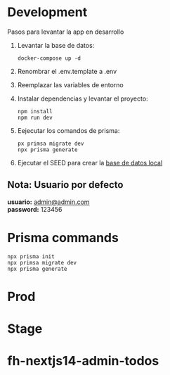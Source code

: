 # Development

Pasos para levantar la app en desarrollo

1. Levantar la base de datos:

   ```
   docker-compose up -d
   ```

2. Renombrar el .env.template a .env
3. Reemplazar las variables de entorno
4. Instalar dependencias y levantar el proyecto:

   ```
   npm install
   npm run dev
   ```

5. Eejecutar los comandos de prisma:

   ```
   px primsa migrate dev
   npx prisma generate
   ```

6. Ejecutar el SEED para crear la [base de datos local](http://localhost:3000/api/seed)

## Nota: Usuario por defecto

**usuario:** admin@admin.com <br />
**password:** 123456

# Prisma commands

```
npx prisma init
npx primsa migrate dev
npx prisma generate
```

# Prod

# Stage
# fh-nextjs14-admin-todos
